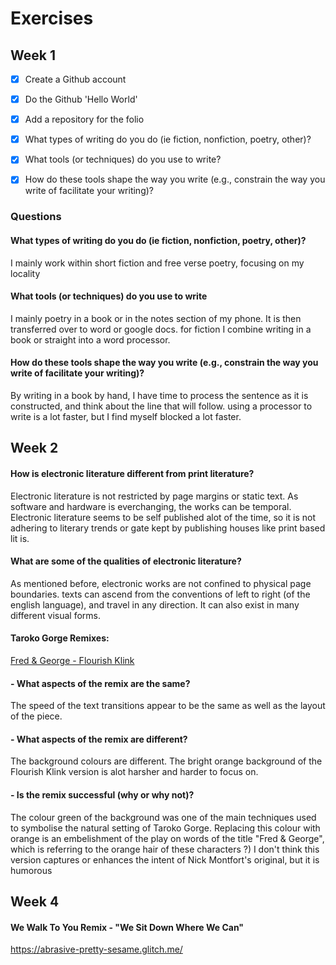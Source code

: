 # Exercises

## Week 1

- [x] Create a Github account
- [x] Do the Github 'Hello World'
- [x] Add a repository for the folio
- [x] What types of writing do you do (ie fiction, nonfiction, poetry, other)?
- [x] What tools (or techniques) do you use to write?
- [x] How do these tools shape the way you write (e.g., constrain the way you write of facilitate your writing)?



### Questions

#### What types of writing do you do (ie fiction, nonfiction, poetry, other)?

I mainly work within short fiction and free verse poetry, focusing on my locality

#### What tools (or techniques) do you use to write

I mainly poetry in a book or in the notes section of my phone. It is then transferred over to word or google docs. for fiction I combine writing in a book or straight into a word processor.

#### How do these tools shape the way you write (e.g., constrain the way you write of facilitate your writing)?

By writing in a book by hand, I have time to process the sentence as it is constructed, and think about the line that will follow. using a processor to write is a lot faster, but I find myself blocked a lot faster.


## Week 2

 #### How is electronic literature different from print literature?

Electronic literature is not restricted by page margins or static text. As software and hardware is everchanging, the works can be temporal. Electronic literature seems to be self published alot of the time, so it is not adhering to literary trends or gate kept by publishing houses like print based lit is.

 #### What are some of the qualities of electronic literature? 

As mentioned before, electronic works are not confined to physical page boundaries. texts can ascend from the conventions of left to right (of the english language), and travel in any direction. It can also exist in many different visual forms.


#### Taroko Gorge Remixes:
[Fred & George - Flourish Klink](https://nickm.com/taroko_gorge/fred_and_george/) 

#### - What aspects of the remix are the same?

The speed of the text transitions appear to be the same as well as the layout of the piece.

#### - What aspects of the remix are different?

The background colours are different. The bright orange background of the Flourish Klink version is alot harsher and harder to focus on.

#### - Is the remix successful (why or why not)?

The colour green of the background was one of the main techniques used to symbolise the natural setting of Taroko Gorge. Replacing this colour with orange is an embelishment of the play on words of the title "Fred & George", which is referring to the orange hair of these characters ?)
I don't think this version captures or enhances the intent of Nick Montfort's original, but it is humorous

## Week 4

#### We Walk To You Remix - "We Sit Down Where We Can"
https://abrasive-pretty-sesame.glitch.me/
